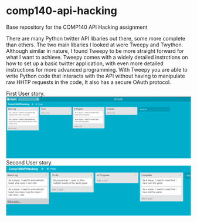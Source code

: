 # comp140-api-hacking
Base repository for the COMP140 API Hacking assignment



There are many Python twitter API libaries out there, some more complete than others.
The two main libaries I looked at were Tweepy and Twython. Although similar in nature, I found Tweepy to be more straight forward 
for what I want to achieve. Tweepy comes with a widely detailed instrctions on how to set up a  basic twitter application, with even more detailed instructions for more advanced programming. With Tweepy you are able to write Python code that interacts with the API without having to manipulate raw HHTP requests in the code, It also has a secure OAuth protocol.







First User story.
![alt tag](https://github.com/TheHarlander/comp140-api-hacking/blob/master/Trello%20Board%201.png)
Second User story.
![alt-tag](https://github.com/TheHarlander/comp140-api-hacking/blob/master/Trello%20Board%202.png)
